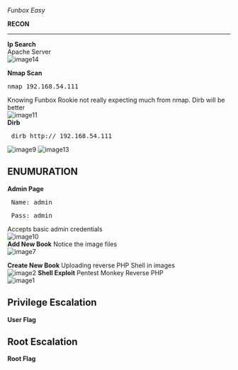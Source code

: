 *Funbox Easy*

**RECON**

---
**Ip Search**  
Apache Server  
![image14](https://user-images.githubusercontent.com/66635295/159646178-ab903bdc-44d6-4fff-88a9-23279bd1bd5f.png)

**Nmap Scan**  
<pre>nmap 192.168.54.111</pre>  
 Knowing Funbox Rookie  not really expecting much from nmap. Dirb will be better  
![image11](https://user-images.githubusercontent.com/66635295/159646241-09d9fc6b-3b51-44a0-940a-10d757d6cac2.png)  
**Dirb**
<pre> dirb http:// 192.168.54.111 </pre>
![image9](https://user-images.githubusercontent.com/66635295/159838630-52b57a84-a48a-432c-99a4-82ddb3220bbf.png)
![image13](https://user-images.githubusercontent.com/66635295/159838668-7011e6b1-ca86-4cff-a242-8c0044220ef0.png)


**ENUMURATION**
---
**Admin Page**
<pre> Name: admin  </pre>  
<pre> Pass: admin </pre>  
Accepts basic admin credentials   
![image10](https://user-images.githubusercontent.com/66635295/159838808-74b66b91-a7dc-491c-acf8-4bc0cb6aa74a.png)  
**Add New Book**
Notice the image files  
![image7](https://user-images.githubusercontent.com/66635295/159838890-53cb1c83-daee-45fa-8b3f-7c5078b99618.png)

**Create New Book**
Uploading reverse PHP Shell in images  
![image2](https://user-images.githubusercontent.com/66635295/159838930-bbbd34b1-a8e8-40ce-a369-be8aa9ba5125.png)
**Shell Exploit**
Pentest Monkey Reverse PHP  
![image1](https://user-images.githubusercontent.com/66635295/159838982-54625cd5-df41-4deb-bbf4-c9bd33f1dccd.png)


**Privilege Escalation**
---
  
**User Flag**      
  

**Root Escalation**
---  
**Root Flag**  
 

